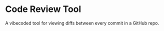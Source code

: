 # Code Review Tool

A vibecoded tool for viewing diffs between every commit in a GitHub repo.

<!-- dont edit this file -->